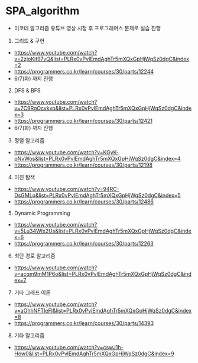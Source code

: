 # SPA_algorithm

- 이코테 알고리즘 유튜브 영상 시청 후 프로그래머스 문제로 실습 진행 
1. 그리드 & 구현
- https://www.youtube.com/watch?v=2zjoKjt97vQ&list=PLRx0vPvlEmdAghTr5mXQxGpHjWqSz0dgC&index=2
- https://programmers.co.kr/learn/courses/30/parts/12244
- 6/7(화) 까지 진행

2. DFS & BFS
- https://www.youtube.com/watch?v=7C9RgOcvkvo&list=PLRx0vPvlEmdAghTr5mXQxGpHjWqSz0dgC&index=3
- https://programmers.co.kr/learn/courses/30/parts/12421
- 6/7(화) 까지 진행

3. 정렬 알고리즘
- https://www.youtube.com/watch?v=KGyK-pNvWos&list=PLRx0vPvlEmdAghTr5mXQxGpHjWqSz0dgC&index=4
- https://programmers.co.kr/learn/courses/30/parts/12198


4. 이진 탐색
- https://www.youtube.com/watch?v=94RC-DsGMLo&list=PLRx0vPvlEmdAghTr5mXQxGpHjWqSz0dgC&index=5
- https://programmers.co.kr/learn/courses/30/parts/12486


5. Dynamic Programming
- https://www.youtube.com/watch?v=5Lu34WIx2Us&list=PLRx0vPvlEmdAghTr5mXQxGpHjWqSz0dgC&index=6
- https://programmers.co.kr/learn/courses/30/parts/12263


6. 최단 경로 알고리즘
- https://www.youtube.com/watch?v=acqm9mM1P6o&list=PLRx0vPvlEmdAghTr5mXQxGpHjWqSz0dgC&index=7


7. 기타 그래프 이론
- https://www.youtube.com/watch?v=aOhhNFTIeFI&list=PLRx0vPvlEmdAghTr5mXQxGpHjWqSz0dgC&index=8
- https://programmers.co.kr/learn/courses/30/parts/14393


8. 기타 알고리즘
- https://www.youtube.com/watch?v=cswJ1h-How0&list=PLRx0vPvlEmdAghTr5mXQxGpHjWqSz0dgC&index=9


